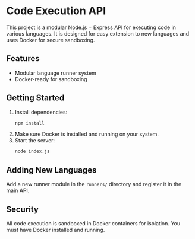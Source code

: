 # Code Execution API

This project is a modular Node.js + Express API for executing code in various languages. It is designed for easy extension to new languages and uses Docker for secure sandboxing.

## Features
- Modular language runner system
- Docker-ready for sandboxing


## Getting Started
1. Install dependencies:
   ```sh
   npm install
   ```
2. Make sure Docker is installed and running on your system.
3. Start the server:
   ```sh
   node index.js
   ```

## Adding New Languages
Add a new runner module in the `runners/` directory and register it in the main API.

## Security
All code execution is sandboxed in Docker containers for isolation. You must have Docker installed and running.
